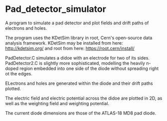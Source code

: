 # Pad_detector_simulator
A program to simulate a pad detector and plot fields and drift paths of electrons and holes.

 The program uses the KDetSim library in root, Cern's open-source data analysis framework. KDetSim may be installed from here: http://kdetsim.org/ and root from here: https://root.cern/install/
 
 PadDetector.C simulates a didoe with an electrode for two of its sides. PadDetector2.C is slightly more sophisticated, modelling the heavily n-doped region embedded into one side of the diode without spreading right ot the edges.
 
 ELectrons and holes are generated within the diode and their drift paths plotted.
 
 The electric field and electric potential across the didoe are plotted in 2D, as well as the weighting field and weighting potential.
 
 The current diode dimensions are those of the ATLAS-18 MD8 pad diode.
